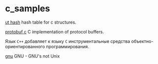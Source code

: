 # c_samples

[ut hash](http://troydhanson.github.io/uthash/) hash table for c structures.

[protobuf c](https://github.com/protobuf-c/protobuf-c) C implementation of protocol buffers.

Язык `С++` добавляет к языку `С` инструментальные средства объектно-ориентированного программирования.

[gnu](http://www.gnu.org/) GNU - GNU's not Unix
